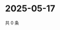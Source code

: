 # 2025-05-17

共 0 条

<!-- BEGIN ZHIHUQUESTIONS -->
<!-- 最后更新时间 Sat May 17 2025 03:09:22 GMT+0800 (China Standard Time) -->

<!-- END ZHIHUQUESTIONS -->
